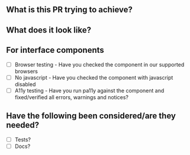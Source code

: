 ## What is this PR trying to achieve?

## What does it look like?

## For interface components
- [ ] Browser testing - Have you checked the component in our supported browsers
- [ ] No javascript - Have you checked the component with javascript disabled
- [ ] A11y testing - Have you run pa11y against the component and fixed/verified all errors, warnings and notices?

## Have the following been considered/are they needed?

- [ ] Tests?
- [ ] Docs?
